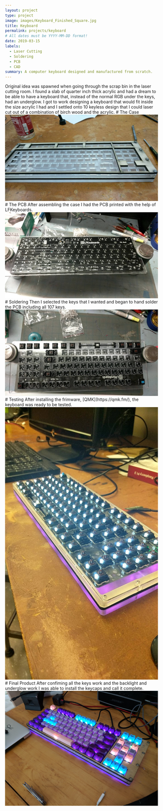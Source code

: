 ```yaml
---
layout: project
type: project
image: images/Keyboard_Finished_Square.jpg
title: Keyboard
permalink: projects/keyboard
# All dates must be YYYY-MM-DD format!
date: 2019-03-15
labels:
  - Laser Cutting
  - Soldering
  - PCB
  - CAD
summary: A computer keyboard designed and manufactured from scratch.
---
```

<div align='left'> Original idea was spawned when going through the scrap bin in the laser cutting room. I found a slab of quarter inch thick acrylic and had a dream to be able to have a keyboard that, instead of the normal RGB under the keys, had an underglow. I got to work designing a keyboard that would fit inside the size acrylic I had and I settled onto 10 keyless design that I could laser cut out of a combination of birch wood and the acrylic.
# The Case

<img class="ui medium left floated rounded image" src="../images/Keyboard_CaseAsembled.jpg">
# The PCB
After assembling the case I had the PCB printed with the help of LFKeyboards.

<img class="ui medium left floated rounded image" src="../images/Keyboard_PCBUnassembled.jpg">
# Soldering
Then I selected the keys that I wanted and began to hand solder the PCB including all 107 keys.

<img class="ui medium left floated rounded image" src="../images/Keyboard_PCBDuringAssembly.jpg">
# Testing
After installing the frimware, [QMK](https://qmk.fm/), the keyboard was ready to be tested. 

<img class="ui tiny left floated rounded image" src="../images/Keyboard_AfterAssemblyNoKeycaps.jpg">
# Final Product
After confiming all the keys work and the backlight and underglow work I was able to install the keycaps and call it complete. 

<img class="ui large left floated rounded image" src="../images/Keyboard_Finished.jpg">
</div>
